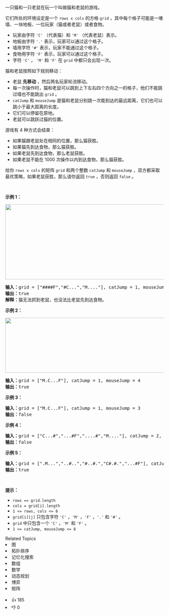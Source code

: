 <p>一只猫和一只老鼠在玩一个叫做猫和老鼠的游戏。</p>

<p>它们所处的环境设定是一个&nbsp;<code>rows x cols</code>&nbsp;的方格 <code>grid</code>&nbsp;，其中每个格子可能是一堵墙、一块地板、一位玩家（猫或者老鼠）或者食物。</p>

<ul> 
 <li>玩家由字符&nbsp;<code>'C'</code>&nbsp;（代表猫）和&nbsp;<code>'M'</code>&nbsp;（代表老鼠）表示。</li> 
 <li>地板由字符&nbsp;<code>'.'</code>&nbsp;表示，玩家可以通过这个格子。</li> 
 <li>墙用字符&nbsp;<code>'#'</code>&nbsp;表示，玩家不能通过这个格子。</li> 
 <li>食物用字符&nbsp;<code>'F'</code>&nbsp;表示，玩家可以通过这个格子。</li> 
 <li>字符&nbsp;<code>'C'</code>&nbsp;，&nbsp;<code>'M'</code>&nbsp;和&nbsp;<code>'F'</code>&nbsp;在&nbsp;<code>grid</code>&nbsp;中都只会出现一次。</li> 
</ul>

<p>猫和老鼠按照如下规则移动：</p>

<ul> 
 <li>老鼠 <strong>先移动</strong>&nbsp;，然后两名玩家轮流移动。</li> 
 <li>每一次操作时，猫和老鼠可以跳到上下左右四个方向之一的格子，他们不能跳过墙也不能跳出&nbsp;<code>grid</code>&nbsp;。</li> 
 <li><code>catJump</code> 和&nbsp;<code>mouseJump</code>&nbsp;是猫和老鼠分别跳一次能到达的最远距离，它们也可以跳小于最大距离的长度。</li> 
 <li>它们可以停留在原地。</li> 
 <li>老鼠可以跳跃过猫的位置。</li> 
</ul>

<p>游戏有 4 种方式会结束：</p>

<ul> 
 <li>如果猫跟老鼠处在相同的位置，那么猫获胜。</li> 
 <li>如果猫先到达食物，那么猫获胜。</li> 
 <li>如果老鼠先到达食物，那么老鼠获胜。</li> 
 <li>如果老鼠不能在 1000 次操作以内到达食物，那么猫获胜。</li> 
</ul>

<p>给你&nbsp;<code>rows x cols</code>&nbsp;的矩阵&nbsp;<code>grid</code>&nbsp;和两个整数&nbsp;<code>catJump</code>&nbsp;和&nbsp;<code>mouseJump</code>&nbsp;，双方都采取最优策略，如果老鼠获胜，那么请你返回&nbsp;<code>true</code>&nbsp;，否则返回 <code>false</code>&nbsp;。</p>

<p>&nbsp;</p>

<p><strong>示例 1：</strong></p>

<p><strong><img alt="" src="https://assets.leetcode-cn.com/aliyun-lc-upload/uploads/2021/01/17/sample_111_1955.png" style="width: 580px; height: 239px;" /></strong></p>

<pre>
<b>输入：</b>grid = ["####F","#C...","M...."], catJump = 1, mouseJump = 2
<b>输出：</b>true
<b>解释：</b>猫无法抓到老鼠，也没法比老鼠先到达食物。
</pre>

<p><strong>示例 2：</strong></p>

<p><img alt="" src="https://assets.leetcode-cn.com/aliyun-lc-upload/uploads/2021/01/17/sample_2_1955.png" style="width: 580px; height: 175px;" /></p>

<pre>
<b>输入：</b>grid = ["M.C...F"], catJump = 1, mouseJump = 4
<b>输出：</b>true
</pre>

<p><strong>示例 3：</strong></p>

<pre>
<b>输入：</b>grid = ["M.C...F"], catJump = 1, mouseJump = 3
<b>输出：</b>false
</pre>

<p><strong>示例 4：</strong></p>

<pre>
<b>输入：</b>grid = ["C...#","...#F","....#","M...."], catJump = 2, mouseJump = 5
<b>输出：</b>false
</pre>

<p><strong>示例 5：</strong></p>

<pre>
<b>输入：</b>grid = [".M...","..#..","#..#.","C#.#.","...#F"], catJump = 3, mouseJump = 1
<b>输出：</b>true
</pre>

<p>&nbsp;</p>

<p><strong>提示：</strong></p>

<ul> 
 <li><code>rows == grid.length</code></li> 
 <li><code>cols = grid[i].length</code></li> 
 <li><code>1 &lt;= rows, cols &lt;= 8</code></li> 
 <li><code>grid[i][j]</code> 只包含字符&nbsp;<code>'C'</code>&nbsp;，<code>'M'</code>&nbsp;，<code>'F'</code>&nbsp;，<code>'.'</code>&nbsp;和&nbsp;<code>'#'</code>&nbsp;。</li> 
 <li><code>grid</code>&nbsp;中只包含一个&nbsp;<code>'C'</code>&nbsp;，<code>'M'</code>&nbsp;和&nbsp;<code>'F'</code>&nbsp;。</li> 
 <li><code>1 &lt;= catJump, mouseJump &lt;= 8</code></li> 
</ul>

<div><div>Related Topics</div><div><li>图</li><li>拓扑排序</li><li>记忆化搜索</li><li>数组</li><li>数学</li><li>动态规划</li><li>博弈</li><li>矩阵</li></div></div><br><div><li>👍 185</li><li>👎 0</li></div>